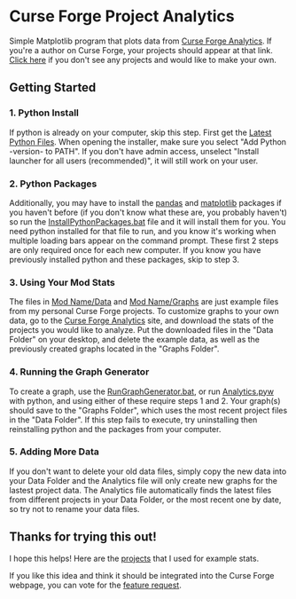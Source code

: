 # Curse Forge Project Analytics
Simple Matplotlib program that plots data from [Curse Forge Analytics](https://authors.curseforge.com/dashboard/projects). If you're a author on Curse Forge, your projects should appear at that link. [Click here](https://www.curseforge.com/project/create "Create a Curse Forge Project") if you don't see any projects and would like to make your own.

## Getting Started
### 1. Python Install
If python is already on your computer, skip this step. First get the [Latest Python Files](https://www.python.org/downloads/ "Python Download"). When opening the installer, make sure you select "Add Python -version- to PATH". If you don't have admin access, unselect "Install launcher for all users (recommended)", it will still work on your user.

### 2. Python Packages
Additionally, you may have to install the [pandas](Analytics/Analytics.pyw#L1) and [matplotlib](Analytics/Analytics.pyw#L2) packages if you haven't before (if you don't know what these are, you probably haven't) so run the [InstallPythonPackages.bat](Analytics/Run/InstallPythonPackages.bat) file and it will install them for you. You need python installed for that file to run, and you know it's working when multiple loading bars appear on the command prompt. These first 2 steps are only required once for each new computer. If you know you have previously installed python and these packages, skip to step 3.

### 3. Using Your Mod Stats
The files in [Mod Name/Data](Analytics/Data "Data Folder") and [Mod Name/Graphs](Analytics/Graphs "Graphs Folder") are just example files from my personal Curse Forge projects. To customize graphs to your own data, go to the [Curse Forge Analytics](https://authors.curseforge.com/dashboard/projects) site, and download the stats of the projects you would like to analyze. Put the downloaded files in the "Data Folder" on your desktop, and delete the example data, as well as the previously created graphs located in the "Graphs Folder".

### 4. Running the Graph Generator
To create a graph, use the [RunGraphGenerator.bat](Analytics/Run/RunGraphGenerator.bat), or run [Analytics.pyw](Analytics/Analytics.pyw) with python, and using either of these require steps 1 and 2. Your graph(s) should save to the "Graphs Folder", which uses the most recent project files in the "Data Folder". If this step fails to execute, try uninstalling then reinstalling python and the packages from your computer.

### 5. Adding More Data
If you don't want to delete your old data files, simply copy the new data into your Data Folder and the Analytics file will only create new graphs for the lastest project data. The Analytics file automatically finds the latest files from different projects in your Data Folder, or the most recent one by date, so try not to rename your data files.

## Thanks for trying this out!
I hope this helps! Here are the [projects](https://www.curseforge.com/members/baconbombingdeveloper/projects "BaconBombingDeveloper Curse Forge Projects") that I used for example stats.

If you like this idea and think it should be integrated into the Curse Forge webpage, you can vote for the [feature request](https://twitch.uservoice.com/forums/915910-game-mods-curseforge/suggestions/40317994-plots-for-author-project-analytics "Vote on User Voice").
